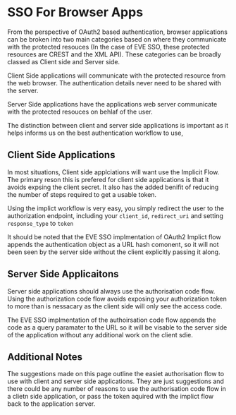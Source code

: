 # SSO For Browser Apps

From the perspective of OAuth2 based authentication, browser applications
 can be broken into two main categories based on where they communicate with
 the protected resouces (In the case of EVE SSO, these protected resources
 are CREST and the XML API). These categories can be broadly classed as Client
 side and Server side.

Client Side applications will communicate with the protected resource from
 the web browser. The authentication details never need to be shared with the
 server.

Server Side applications have the applications web server communicate with the
 protected resouces on behlaf of the user.

The distinction between client and server side applications is important as
 it helps informs us on the best authentication workflow to use,

## Client Side Applications

In most situations, Client side applciations will want use the Implicit Flow.
 The primary reson this is prefered for client side applications is that it
 avoids expsing the client secret. It also has the added benifit of reducing
 the number of steps required to get a usable token.

Using the implict workflow is very easy, you simply redirect the user to the
 authorization endpoint, including your `client_id`, `redirect_uri` and setting
 `response_type` to `token`

It should be noted that the EVE SSO implmentation of OAuth2 Implict flow
 appends the authentication object as a URL hash comonent, so it will not been
 seen by the server side without the client explicitly passing it along.

## Server Side Applicaitons

Server side applications should always use the authorisation code flow. Using
 the authorization code flow avoids exposing your authorization token to
 more than is nessacary as the client side will only see the access code.

The EVE SSO implmentation of the authoirsation code flow appends the code as a
 query paramater to the URL so it will be visable to the server side of the
 application without any additional work on the client sdie.

## Additional Notes

The suggestions made on this page outline the easiet authorisation flow to use
 with client and server side applications. They are just suggestions and there
 could be any number of reasons to use the authorisation code flow in a clietn
 side application, or pass the token aquired with the implict flow back to the
 application server.
